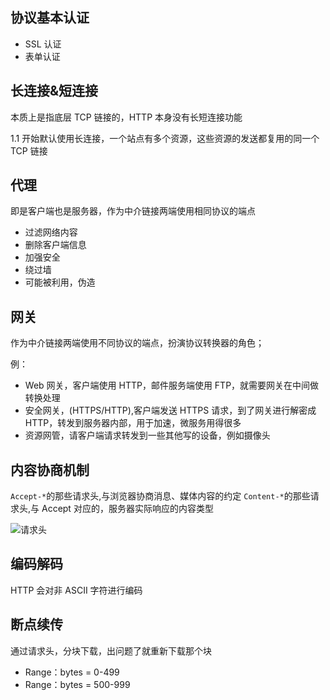 ## 协议基本认证

- SSL 认证
- 表单认证

## 长连接&短连接

本质上是指底层 TCP 链接的，HTTP 本身没有长短连接功能

1.1 开始默认使用长连接，一个站点有多个资源，这些资源的发送都复用的同一个 TCP 链接

## 代理

即是客户端也是服务器，作为中介链接两端使用相同协议的端点

- 过滤网络内容
- 删除客户端信息
- 加强安全
- 绕过墙
- 可能被利用，伪造

## 网关

作为中介链接两端使用不同协议的端点，扮演协议转换器的角色；

例：

- Web 网关，客户端使用 HTTP，邮件服务端使用 FTP，就需要网关在中间做转换处理
- 安全网关，(HTTPS/HTTP),客户端发送 HTTPS 请求，到了网关进行解密成 HTTP，转发到服务器内部，用于加速，微服务用得很多
- 资源网管，请客户端请求转发到一些其他写的设备，例如摄像头

## 内容协商机制

`Accept-*`的那些请求头,与浏览器协商消息、媒体内容的约定
`Content-*`的那些请求头,与 Accept 对应的，服务器实际响应的内容类型

![请求头](./2.报文类型.md#请求头)

## 编码解码

HTTP 会对非 ASCII 字符进行编码

## 断点续传

通过请求头，分块下载，出问题了就重新下载那个块

- Range：bytes = 0-499
- Range：bytes = 500-999
